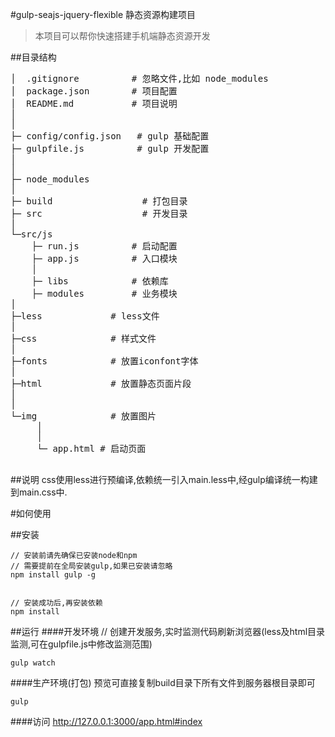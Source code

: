 #gulp-seajs-jquery-flexible 静态资源构建项目
> 本项目可以帮你快速搭建手机端静态资源开发


##目录结构
<pre>
│  .gitignore          # 忽略文件,比如 node_modules
│  package.json        # 项目配置
│  README.md           # 项目说明
│
│
├─ config/config.json   # gulp 基础配置
├─ gulpfile.js          # gulp 开发配置
│
│
├─ node_modules
│
├─ build                 # 打包目录
├─ src                   # 开发目录
│
└─src/js
    ├─ run.js          # 启动配置
    ├─ app.js          # 入口模块
    │
    ├─ libs            # 依赖库
    ├─ modules         # 业务模块
│       
├─less             # less文件
│
├─css              # 样式文件
│
├─fonts            # 放置iconfont字体
│ 
├─html             # 放置静态页面片段
│
│
└─img              # 放置图片
     │
     │
     └─ app.html # 启动页面

</pre>


##说明
css使用less进行预编译,依赖统一引入main.less中,经gulp编译统一构建到main.css中.

#如何使用

##安装
```
// 安装前请先确保已安装node和npm
// 需要提前在全局安装gulp,如果已安装请忽略
npm install gulp -g


// 安装成功后,再安装依赖
npm install
```

##运行
####开发环境
// 创建开发服务,实时监测代码刷新浏览器(less及html目录监测,可在gulpfile.js中修改监测范围)
```
gulp watch

```

####生产环境(打包)
预览可直接复制build目录下所有文件到服务器根目录即可
```
gulp

```

####访问
http://127.0.0.1:3000/app.html#index
